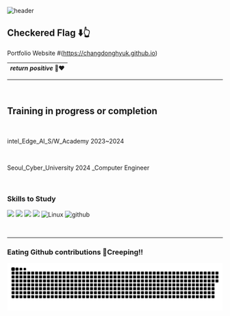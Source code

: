 ![header](https://capsule-render.vercel.app/api?type=waving&color=gradient&customColorList=1&height=180&text=DEEPJD's%20GITHUB_BOX&fontSize=50&animation=twinkling&fontAlign=38&fontAlignY=36)



## Checkered Flag ⬇️👆

 Portfolio Website #(https://changdonghyuk.github.io) 

|*return positive* 👨‍❤️ |
|:--:|

--------------

<br>

## Training in progress or completion

<br>

intel_Edge_AI_S/W_Academy 2023~2024

<br>

Seoul_Cyber_University 2024
_Computer Engineer

<br>

### Skills to Study

<img src="https://img.shields.io/badge/C -gold?style=flat&logo=C&logoColor=black"/> <img src="https://img.shields.io/badge/C++-green?style=flat&logo=cplusplus&logoColor=00599C"/> <img src="https://img.shields.io/badge/Python-yellow?style=flat&logo=python&logoColor=3776AB"/> 
<img src="https://img.shields.io/badge/MySql-lightblue?style=flat&logo=mysql&logoColor=black"/> ![Linux](https://img.shields.io/badge/Linux-FCC624?style=flat&logo=linux&logoColor=black) ![github](https://img.shields.io/badge/github-181717?style=flat&logo=github&logoColor=white)

<br>

--------------

### Eating Github contributions 🐍Creeping!!
<img src="https://github.com/changdonghyuk/changdonghyuk/blob/output/github-snake-dark.svg">
